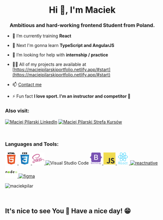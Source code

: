 <h1 align="center">Hi 👋, I'm Maciek</h1>
<h3 align="center">Ambitious and hard-working frontend Student from Poland.</h3>

- 🌱 I’m currently training **React**

- 📆 Next I'm gonna learn **TypeScript and AngularJS**

- 🤝 I’m looking for help with **internship / practice**

- 👨‍💻 All of my projects are available at [https://maciejpilarskiportfolio.netlify.app/#start](https://maciejpilarskiportfolio.netlify.app/#start)

- 📫 [Contact me](mailto:maciekpilar12@gmail.com)

- ⚡ Fun fact **I love sport. I'm an instructor and competitor 🥋**

<h3 align="left"> Also visit: </h3>
<p align="left">
<a href="https://www.linkedin.com/in/maciej-pilarski-062a49184/" target="blank"><img align="center" src="https://raw.githubusercontent.com/rahuldkjain/github-profile-readme-generator/master/src/images/icons/Social/linked-in-alt.svg" alt="Maciej Pilarski LinkedIn" height="30px" width="40px" /></a>
<a href="https://platforma.strefakursow.pl/p/profil/Maciej-NFlOQUd4Y0pkcDd5ZDZtd2ptUlRHUT09" target="blank"><img align="center" src="https://strefakursow.pl/redesign/assets/images/logo-footer.svg" alt="Maciej Pilarski Strefa Kursów" height="50px" width="100px" /></a>

</p>
<br />

<h3 align="left"> Languages and Tools: </h3>
<p align="left"> 
  <a href="https://www.w3.org/html/" target="_blank" rel="noreferrer"> 
  <img src="https://raw.githubusercontent.com/devicons/devicon/master/icons/html5/html5-original-wordmark.svg" alt="html5" width="40" height="40"/> 
</a>
<a href="https://www.w3schools.com/css/" target="_blank" rel="noreferrer"> 
  <img src="https://raw.githubusercontent.com/devicons/devicon/master/icons/css3/css3-original-wordmark.svg" alt="css3" width="40" height="40"/> 
</a> 
<a href="https://sass-lang.com" target="_blank" rel="noreferrer"> 
  <img src="https://raw.githubusercontent.com/devicons/devicon/master/icons/sass/sass-original.svg" alt="sass" width="40" height="40"/> 
</a> 
<img alt="Visual Studio Code" width="40px" src="https://cdn.jsdelivr.net/gh/devicons/devicon/icons/vscode/vscode-original.svg" />
<a href="https://getbootstrap.com" target="_blank" rel="noreferrer"> 
  <img src="https://raw.githubusercontent.com/devicons/devicon/master/icons/bootstrap/bootstrap-plain-wordmark.svg" alt="bootstrap" width="40" height="40"/> 
</a>
<a href="https://developer.mozilla.org/en-US/docs/Web/JavaScript" target="_blank" rel="noreferrer"> 
  <img src="https://raw.githubusercontent.com/devicons/devicon/master/icons/javascript/javascript-original.svg" alt="javascript" width="40" height="40"/> 
</a> 
<a href="https://reactjs.org/" target="_blank" rel="noreferrer"> 
  <img src="https://raw.githubusercontent.com/devicons/devicon/master/icons/react/react-original-wordmark.svg" alt="react" width="40" height="40"/> 
</a> 
<a href="https://reactnative.dev/" target="_blank" rel="noreferrer"> 
  <img src="https://reactnative.dev/img/header_logo.svg" alt="reactnative" width="40" height="40"/> 
</a> 
<a href="https://nodejs.org" target="_blank" rel="noreferrer"> 
  <img src="https://raw.githubusercontent.com/devicons/devicon/master/icons/nodejs/nodejs-original-wordmark.svg" alt="nodejs" width="40" height="40"/> 
</a>
<a href="https://www.figma.com/" target="_blank" rel="noreferrer"> 
  <img src="https://www.vectorlogo.zone/logos/figma/figma-icon.svg" alt="figma" width="40" height="40"/> 
</a> 

</p>
<p>
  <img align="center" src="https://github-readme-stats.vercel.app/api/top-langs?username=maciekpilar&show_icons=true&locale=en&layout=compact" alt="maciekpilar" />
</p>

<br />
<h2> It's nice to see You 👀 Have a nice day! 😁 </h2>
